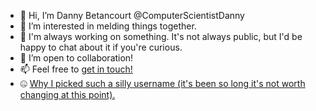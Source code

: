- 👋 Hi, I’m Danny Betancourt @ComputerScientistDanny
- 👀 I’m interested in melding things together.
- 🌱 I'm always working on something. It's not always public, but I'd be happy to chat about it if you're curious.
- 💞️ I’m open to collaboration!
- 📫 Feel free to [get in touch!](https://linqapp.com/dannybetancourt)
- 🤐 [Why I picked such a silly username (it's been so long it's not worth changing at this point).](https://www.youtube.com/watch?v=IRVRbh9OjUQ)

<!---
ComputerScientistDanny/ComputerScientistDanny is a ✨ special ✨ repository because its `README.md` (this file) appears on your GitHub profile.
You can click the Preview link to take a look at your changes.
--->

